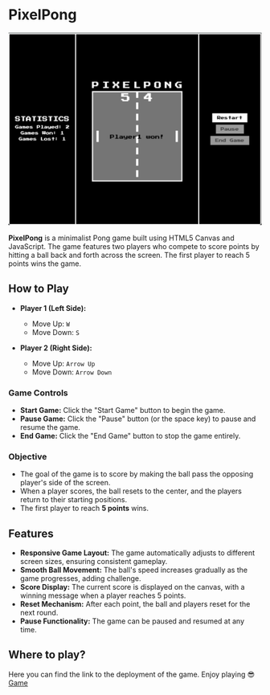 # PixelPong

![Screenshot](./images/reference.png)


**PixelPong** is a minimalist Pong game built using HTML5 Canvas and JavaScript. The game features two players who compete to score points by hitting a ball back and forth across the screen. The first player to reach 5 points wins the game.

## How to Play

- **Player 1 (Left Side):**
  - Move Up: `W`
  - Move Down: `S`

- **Player 2 (Right Side):**
  - Move Up: `Arrow Up`
  - Move Down: `Arrow Down`

### Game Controls
- **Start Game:** Click the "Start Game" button to begin the game.
- **Pause Game:** Click the "Pause" button (or the space key) to pause and resume the game.
- **End Game:** Click the "End Game" button to stop the game entirely.

### Objective
- The goal of the game is to score by making the ball pass the opposing player's side of the screen.
- When a player scores, the ball resets to the center, and the players return to their starting positions.
- The first player to reach **5 points** wins.

## Features
- **Responsive Game Layout:** The game automatically adjusts to different screen sizes, ensuring consistent gameplay.
- **Smooth Ball Movement:** The ball's speed increases gradually as the game progresses, adding challenge.
- **Score Display:** The current score is displayed on the canvas, with a winning message when a player reaches 5 points.
- **Reset Mechanism:** After each point, the ball and players reset for the next round.
- **Pause Functionality:** The game can be paused and resumed at any time.

## Where to play?
Here you can find the link to the deployment of the game. Enjoy playing 😎
[Game](https://breffjaun.github.io/PixelPong/)

